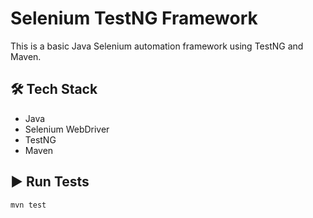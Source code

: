 # Selenium TestNG Framework

This is a basic Java Selenium automation framework using TestNG and Maven.

## 🛠️ Tech Stack
- Java
- Selenium WebDriver
- TestNG
- Maven

## ▶️ Run Tests
```
mvn test
```
